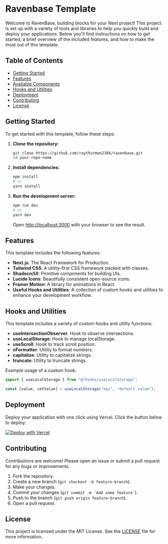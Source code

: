 # Ravenbase Template

Welcome to RavenBase, building blocks for your Next project! This project is set up with a variety of tools and libraries to help you quickly build and deploy your applications. Below you'll find instructions on how to get started, a brief overview of the included features, and how to make the most out of this template.

## Table of Contents

- [Getting Started](#getting-started)
- [Features](#features)
- [Available Components](#available-components)
- [Hooks and Utilities](#hooks-and-utilities)
- [Deployment](#deployment)
- [Contributing](#contributing)
- [License](#license)

## Getting Started

To get started with this template, follow these steps:

1. **Clone the repository:**

   ```sh
   git clone https://github.com/raythurman2386/ravenbase.git
   cd your-repo-name
   ```

2. **Install dependencies:**

   ```sh
   npm install
   # or
   yarn install
   ```

3. **Run the development server:**

   ```sh
   npm run dev
   # or
   yarn dev
   ```

   Open [http://localhost:3000](http://localhost:3000) with your browser to see the result.

## Features

This template includes the following features:

- **Next.js**: The React Framework for Production.
- **Tailwind CSS**: A utility-first CSS framework packed with classes.
- **Shadecn/UI**: Primitive components for building UIs.
- **Lucide Icons**: Beautifully consistent open-source icons.
- **Framer Motion**: A library for animations in React.
- **Useful Hooks and Utilities**: A collection of custom hooks and utilities to enhance your development workflow.

## Hooks and Utilities

This template includes a variety of custom hooks and utility functions:

- **useIntersectionObserver**: Hook to observe intersections.
- **useLocalStorage**: Hook to manage localStorage.
- **useScroll**: Hook to track scroll position.
- **nFormatter**: Utility to format numbers.
- **capitalize**: Utility to capitalize strings.
- **truncate**: Utility to truncate strings.

Example usage of a custom hook:

```jsx
import { useLocalStorage } from "@/hooks/useLocalStorage";

const [value, setValue] = useLocalStorage("key", "default value");
```

## Deployment

Deploy your application with one click using Vercel. Click the button below to deploy:

[![Deploy with Vercel](https://vercel.com/button)](https://vercel.com/new/clone?repository-url=https%3A%2F%2Fgithub.com%2Fraythurman2386%2Fravenbase)

## Contributing

Contributions are welcome! Please open an issue or submit a pull request for any bugs or improvements.

1. Fork the repository.
2. Create a new branch (`git checkout -b feature-branch`).
3. Make your changes.
4. Commit your changes (`git commit -m 'Add some feature'`).
5. Push to the branch (`git push origin feature-branch`).
6. Open a pull request.

## License

This project is licensed under the MIT License. See the [LICENSE](LICENSE) file for more information.
